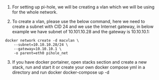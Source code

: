 1. For setting up pi-hole, we will be creating a vlan which we will be using for the whole network. 

2. To create a vlan, please use the below command, here we need to create a subnet with CID 24 and we use the Internet gateway, in below example we have subnet of 10.101.10.28 and the gateway is 10.10.10.1:

```
docker network create -d macvlan \
    --subnet=10.10.10.28/24 \
    --gateway=10.10.10.1 \
    -o parent=eth0 pihole_net
```

3. If you have docker portainer, open stacks section and create a new stack, run and start it or create your own docker compose yml in a directory and run docker docker-compose up -d
